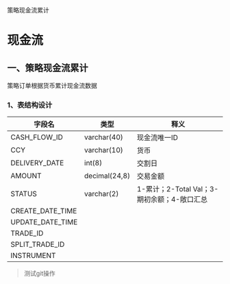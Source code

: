 策略现金流累计

# 现金流

## 一、策略现金流累计

策略订单根据货币累计现金流数据

### 1、表结构设计

| 字段名           | 类型          | 释义                                        |
| ---------------- | ------------- | ------------------------------------------- |
| CASH_FLOW_ID     | varchar(40)   | 现金流唯一ID                                |
| CCY              | varchar(10)   | 货币                                        |
| DELIVERY_DATE    | int(8)        | 交割日                                      |
| AMOUNT           | decimal(24,8) | 交易金额                                    |
| STATUS           | varchar(2)    | 1-累计；2-Total Val；3-期初余额；4-敞口汇总 |
| CREATE_DATE_TIME |               |                                             |
| UPDATE_DATE_TIME |               |                                             |
| TRADE_ID         |               |                                             |
| SPLIT_TRADE_ID   |               |                                             |
| INSTRUMENT       |               |                                             |



> 测试git操作

